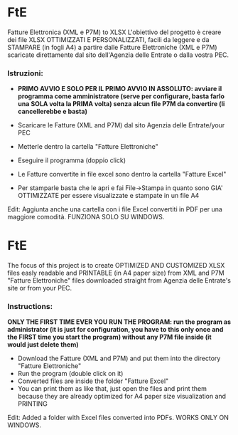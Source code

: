 # FtE
Fatture Elettronica (XML e P7M) to XLSX
L'obiettivo del progetto è creare dei file XLSX OTTIMIZZATI E PERSONALIZZATI, facili da leggere e da STAMPARE (in fogli A4) a partire dalle Fatture Elettroniche (XML e P7M) scaricate direttamente dal sito dell'Agenzia delle Entrate o dalla vostra PEC.
### Istruzioni: 
-  __PRIMO AVVIO E SOLO PER IL PRIMO AVVIO IN ASSOLUTO: avviare il programma come amministratore (serve per configurare, basta farlo una SOLA volta la PRIMA volta) senza alcun file P7M da convertire (li cancellerebbe e basta)__

-  Scaricare le Fatture (XML and P7M) dal sito Agenzia delle Entrate/your PEC
-  Metterle dentro la cartella "Fatture Elettroniche" 
-  Eseguire il programma (doppio click)
-  Le Fatture convertite in file excel sono dentro la cartella "Fatture Excel" 
-  Per stamparle basta che le apri e fai File->Stampa in quanto sono GIA' OTTIMIZZATE per essere visualizzate e stampate in un file A4

Edit: Aggiunta anche una cartella con i file Excel convertiti in PDF per una maggiore comodità. FUNZIONA SOLO SU WINDOWS.

# FtE
The focus of this project is to create OPTIMIZED AND CUSTOMIZED XLSX files easly readable and PRINTABLE (in A4 paper size) from XML and P7M "Fatture Elettroniche" files downloaded straight from Agenzia delle Entrate's site or from your PEC. 
### Instructions:
__ONLY THE FIRST TIME EVER YOU RUN THE PROGRAM: run the program as administrator (it is just for configuration, you have to this only once and the FIRST time you start the program) without any P7M file inside (it would just delete them)__

-  Download the Fatture (XML and P7M) and put them into the directory "Fatture Elettroniche"
-  Run the program (double click on it)
-  Converted files are inside the folder "Fatture Excel"
-  You can print them as like that, just open the files and print them because they are already optimized for A4 paper size visualization and PRINTING

Edit: Added a folder with Excel files converted into PDFs. WORKS ONLY ON WINDOWS.

